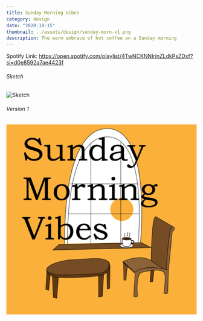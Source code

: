 ```yaml
---
title: Sunday Morning Vibes
category: design
date: "2020-10-15"
thumbnail: ../assets/design/sunday-morn-v1.png
description: The warm embrace of hot coffee on a Sunday morning
---
```


Spotify Link: https://open.spotify.com/playlist/4TwNCKNNIrinZLdkPsZDxf?si=d0e8592a7ae4423f

<h6>Sketch</h6>

![Sketch](../assets/design/sunday-morn-sketch.png)

<h6>Version 1</h6>

![Version 1](../assets/design/sunday-morn-v1.png)